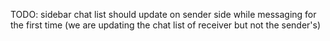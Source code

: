 TODO: sidebar chat list should update on sender side while messaging for the first time (we are updating the chat list of receiver but not the sender's)